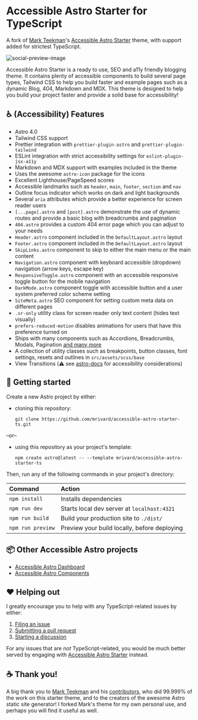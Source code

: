 # Accessible Astro Starter for TypeScript

A fork of [Mark Teekman](https://github.com/markteekman)'s [Accessible Astro Starter](https://github.com/markteekman/accessible-astro-starter) theme, with support added for strictest TypeScript.

![social-preview-image](https://user-images.githubusercontent.com/3909046/219942674-9894853e-def8-4180-84b8-6b577dacfcaa.png)

Accessible Astro Starter is a ready to use, SEO and a11y friendly blogging theme. It contains plenty of accessible components to build several page types, Tailwind CSS to help you build faster and example pages such as a dynamic Blog, 404, Markdown and MDX. This theme is designed to help you build your project faster and provide a solid base for accessibility!

## ♿ (Accessibility) Features

- Astro 4.0
- Tailwind CSS support
- Prettier integration with `prettier-plugin-astro` and `prettier-plugin-tailwind`
- ESLint integration with strict accessibility settings for `eslint-plugin-jsx-a11y`
- Markdown and MDX support with examples included in the theme
- Uses the awesome `astro-icon` package for the icons
- Excellent Lighthouse/PageSpeed scores
- Accessible landmarks such as `header`, `main`, `footer`, `section` and `nav`
- Outline focus indicator which works on dark and light backgrounds
- Several `aria` attributes which provide a better experience for screen reader users
- `[...page].astro` and `[post].astro` demonstrate the use of dynamic routes and provide a basic blog with breadcrumbs and pagination
- `404.astro` provides a custom 404 error page which you can adjust to your needs
- `Header.astro` component included in the `DefaultLayout.astro` layout
- `Footer.astro` component included in the `DefaultLayout.astro` layout
- `SkipLinks.astro` component to skip to either the main menu or the main content
- `Navigation.astro` component with keyboard accessible (dropdown) navigation (arrow keys, escape key)
- `ResponsiveToggle.astro` component with an accessible responsive toggle button for the mobile navigation
- `DarkMode.astro` component toggle with accessible button and a user system preferred color scheme setting
- `SiteMeta.astro` SEO component for setting custom meta data on different pages
- `.sr-only` utility class for screen reader only text content (hides text visually)
- `prefers-reduced-motion` disables animations for users that have this preference turned on
- Ships with many components such as Accordions, Breadcrumbs, Modals, Pagination [and many more](https://accessible-astro.dev/accessible-components)
- A collection of utility classes such as breakpoints, button classes, font settings, resets and outlines in `src/assets/scss/base`
- View Transitions (⚠️ see [astro-docs](https://docs.astro.build/en/guides/view-transitions/#accessibility) for accessibility considerations)

## 🚀 Getting started

Create a new Astro project by either:
- cloning this repository:
   ```
   git clone https://github.com/mrivard/accessible-astro-starter-ts.git
   ```
*&ndash;or&ndash;*
- using this repository as your project's template:
   ```
   npm create astro@latest -- --template mrivard/accessible-astro-starter-ts
   ```

Then, run any of the following commands in your project's directory:

| Command           | Action                                       |
| :---------------- | :------------------------------------------- |
| `npm install`     | Installs dependencies                        |
| `npm run dev`     | Starts local dev server at `localhost:4321`  |
| `npm run build`   | Build your production site to `./dist/`      |
| `npm run preview` | Preview your build locally, before deploying |

## 📦 Other Accessible Astro projects

- [Accessible Astro Dashboard](https://github.com/markteekman/accessible-astro-dashboard/)
- [Accessible Astro Components](https://github.com/markteekman/accessible-astro-components/)

## ❤️ Helping out

I greatly encourage you to help with any TypeScript-related issues by either:

1. [Filing an issue](https://github.com/mrivard/accessible-astro-starter-ts/issues)
2. [Submitting a pull request](https://github.com/mrivard/accessible-astro-starter-ts/pulls)
3. [Starting a discussion](https://github.com/mrivard/accessible-astro-starter-ts/discussions)

For any issues that are *not* TypeScript-related, you would be much better served by engaging with [Accessible Astro Starter](https://github.com/markteekman/accessible-astro-starter?tab=readme-ov-file#%EF%B8%8F-helping-out) instead.

## ☕ Thank you!

A big thank you to [Mark Teekman](https://github.com/markteekman) and his [contributors](https://github.com/markteekman/accessible-astro-starter/graphs/contributors), who did 99.999% of the work on this starter theme, and to the creators of the awesome Astro static site generator! I forked Mark's theme for my own personal use, and perhaps you will find it useful as well.

